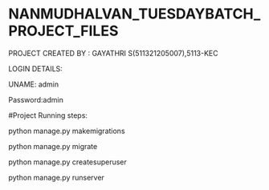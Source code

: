 # NANMUDHALVAN_TUESDAYBATCH_PROJECT_FILES

PROJECT CREATED BY : GAYATHRI S(511321205007),5113-KEC



LOGIN DETAILS:


UNAME: admin


Password:admin




#Project Running steps:

python manage.py makemigrations

python manage.py migrate

python manage.py createsuperuser

python manage.py runserver
